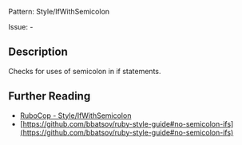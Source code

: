Pattern: Style/IfWithSemicolon

Issue: -

## Description

Checks for uses of semicolon in if statements.

## Further Reading

* [RuboCop - Style/IfWithSemicolon](https://rubocop.readthedocs.io/en/latest/cops_style/#styleifwithsemicolon)
* [https://github.com/bbatsov/ruby-style-guide#no-semicolon-ifs](https://github.com/bbatsov/ruby-style-guide#no-semicolon-ifs)
